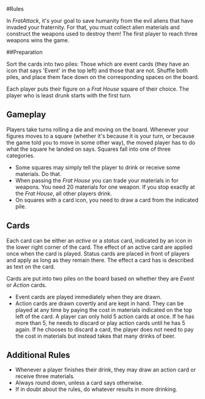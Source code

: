 #Rules

In _FratAttack_, it's your goal to save humanity from the evil aliens that have invaded your fraternity. For that, you must collect alien materials and construct the weapons used to destroy them!
 The first player to reach three weapons wins the game.

##Preparation

Sort the cards into two piles: Those which are event cards (they have an icon that says 'Event' in the top left) and those that are not.
Shuffle both piles, and place them face down on the corresponding spaces on the board.

Each player puts their figure on a _Frat House_ square of their choice. The player who is least drunk starts with the first turn.

## Gameplay

Players take turns rolling a die and moving on the board. Whenever your figures moves to a square (whether it's because it is your turn, or because the game told you to move in some other way), the moved player has to do what the square he landed on says. Squares fall into one of three categories.

* Some squares may simply tell the player to drink or receive some materials. Do that.
* When passing the _Frat House_ you can trade your materials in for weapons. You need 20 materials for one weapon. If you stop exactly at the _Frat House_, all other players drink.
* On squares with a card icon, you need to draw a card from the indicated pile.

## Cards
Each card can be either an _active_ or a _status_ card, indicated by an icon in the lower right corner of the card. 
The effect of an active card are applied once when the card is played. Status cards are placed in front of players and apply as long as they remain there.
The effect a card has is described as text on the card.

Cards are put into two piles on the board based on whether they are _Event_ or _Action_ cards. 

* Event cards are played immediately when they are drawn.
* Action cards are drawn covertly and are kept in hand. They can be played at any time by paying the cost in materials indicated on the top left of the card. A player can only hold 5 action cards at once. If he has more than 5, he needs to discard or play action cards until he has 5 again. If he chooses to discard a card, the player does not need to pay the cost in materials but instead takes that many drinks of beer.

## Additional Rules

* Whenever a player finishes their drink, they may draw an action card or receive three materials.
* Always round down, unless a card says otherwise.
* If in doubt about the rules, do whatever results in more drinking.

